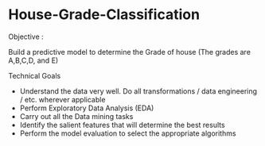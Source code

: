 # House-Grade-Classification

Objective :

Build a predictive model to determine the Grade of house (The grades are A,B,C,D, and E)


Technical Goals

- Understand the data very well. Do all transformations / data engineering / etc. wherever applicable
- Perform Exploratory Data Analysis (EDA)
- Carry out all the Data mining tasks
- Identify the salient features that will determine the best results
- Perform the model evaluation to select the appropriate algorithms

